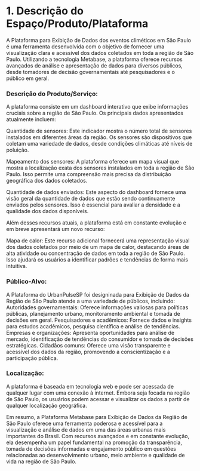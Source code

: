 # 1. Descrição do Espaço/Produto/Plataforma

A Plataforma para Exibição de Dados dos eventos climéticos em São Paulo é uma ferramenta desenvolvida com o objetivo de fornecer uma visualização clara e acessível dos dados coletados em toda a região de São Paulo. Utilizando a tecnologia Metabase, a plataforma oferece recursos avançados de análise e apresentação de dados para diversos públicos, desde tomadores de decisão governamentais até pesquisadores e o público em geral.

### Descrição do Produto/Serviço:
A plataforma consiste em um dashboard interativo que exibe informações cruciais sobre a região de São Paulo. Os principais dados apresentados atualmente incluem:

Quantidade de sensores: Este indicador mostra o número total de sensores instalados em diferentes áreas da região. Os sensores são dispositivos que coletam uma variedade de dados, desde condições climáticas até níveis de poluição.

Mapeamento dos sensores: A plataforma oferece um mapa visual que mostra a localização exata dos sensores instalados em toda a região de São Paulo. Isso permite uma compreensão mais precisa da distribuição geográfica dos dados coletados.

Quantidade de dados enviados: Este aspecto do dashboard fornece uma visão geral da quantidade de dados que estão sendo continuamente enviados pelos sensores. Isso é essencial para avaliar a densidade e a qualidade dos dados disponíveis.

Além desses recursos atuais, a plataforma está em constante evolução e em breve apresentará um novo recurso:

Mapa de calor: Este recurso adicional fornecerá uma representação visual dos dados coletados por meio de um mapa de calor, destacando áreas de alta atividade ou concentração de dados em toda a região de São Paulo. Isso ajudará os usuários a identificar padrões e tendências de forma mais intuitiva.

### Público-Alvo:
A Plataforma do UrbanPulseSP foi designinada para Exibição de Dados da Região de São Paulo atende a uma variedade de públicos, incluindo:
Autoridades governamentais: Oferece informações valiosas para políticas públicas, planejamento urbano, monitoramento ambiental e tomada de decisões em geral.
Pesquisadores e acadêmicos: Fornece dados e insights para estudos acadêmicos, pesquisa científica e análise de tendências.
Empresas e organizações: Apresenta oportunidades para análise de mercado, identificação de tendências do consumidor e tomada de decisões estratégicas.
Cidadãos comuns: Oferece uma visão transparente e acessível dos dados da região, promovendo a conscientização e a participação pública.

### Localização:
A plataforma é baseada em tecnologia web e pode ser acessada de qualquer lugar com uma conexão à internet. Embora seja focada na região de São Paulo, os usuários podem acessar e visualizar os dados a partir de qualquer localização geográfica.

Em resumo, a Plataforma Metabase para Exibição de Dados da Região de São Paulo oferece uma ferramenta poderosa e acessível para a visualização e análise de dados em uma das áreas urbanas mais importantes do Brasil. Com recursos avançados e em constante evolução, ela desempenha um papel fundamental na promoção da transparência, tomada de decisões informadas e engajamento público em questões relacionadas ao desenvolvimento urbano, meio ambiente e qualidade de vida na região de São Paulo.
